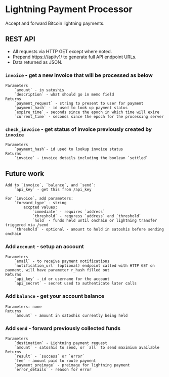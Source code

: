 # Lightning Payment Processor

Accept and forward Bitcoin lightning payments.

## REST API

* All requests via HTTP GET except where noted.
* Prepend https://<domain>/api/v1/ to generate full API endpoint URLs.
* Data returned as JSON.

### `invoice` - get a new invoice that will be processed as below
    Parameters
        `amount` - in satoshis
        `description` - what should go in memo field
    Returns
        `payment_request` - string to present to user for payment
        `payment_hash` - id used to look up payment status
        `expire_time` - seconds since the epoch in which time will exire
        `current_time` - seconds since the epoch for the processing server

### `check_invoice` - get status  of invoice previously created by `invoice`
    Parameters
        `payment_hash`- id used to lookup invoice status
    Returns
        `invoice` - invoice details including the boolean `settled`

## Future work
    Add to `invoice`, `balance`, and `send`:
        `api_key` - get this from /api_key

    For `invoice`, add parameters:
        `forward_type` - string
            accpted values:
                `immediate` - requires `address`
                `threshold` - requress `address` and `threshold`
                `hold` - funds held until onchain or lightning transfer triggered via /send
        `threshold` - optional - amount to hold in satoshis before sending onchain

### Add `account` - setup an account
    Parameters
        `email` - to receive payment notifications
        `notification_url` (optional) endpoint called with HTTP GET on payment, will have parameter r_hash filled out
    Returns
        `api_key` - id or username for the account
        `api_secret` - secret used to authenticate later calls

### Add `balance` - get your account balance
    Parameters: none
    Returns
        `amount` - amount in satoshis currently being held

### Add `send` - forward previously collected funds
    Parameters
        `destination` - Lightning payment request
        `amount` - satoshis to send, or `all` to send maximium available
    Returns
        `result` - `success` or `error`
        `fee` - amount paid to route payment
        `payment_preimage` - preimage for lightning payment
        `error_details` - reason for error
